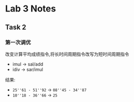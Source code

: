 # Lab 3 Notes

## Task 2

### 第一次调优

改变计算平均成绩指令,将长时间周期指令改写为短时间周期指令

-   imul -> sal/add
-   idiv -> sar/imul

结果: 

-   `25''61 - 51''92` -> `08''45 - 34''87`
-   `10''18 - 36''66` -> `25`
